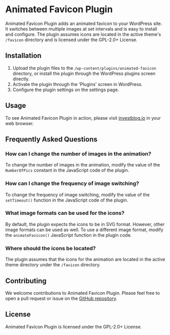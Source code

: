 # Animated Favicon Plugin

Animated Favicon Plugin adds an animated favicon to your WordPress site. It switches between multiple images at set intervals and is easy to install and configure. The plugin assumes icons are located in the active theme's `/favicon` directory and is licensed under the GPL-2.0+ License.

## Installation

1. Upload the plugin files to the `/wp-content/plugins/animated-favicon` directory, or install the plugin through the WordPress plugins screen directly.
2. Activate the plugin through the 'Plugins' screen in WordPress.
3. Configure the plugin settings on the settings page.

## Usage

To see Animated Favicon Plugin in action, please visit [investblog.io](https://investblog.io) in your web browser.

## Frequently Asked Questions

### How can I change the number of images in the animation?

To change the number of images in the animation, modify the value of the `NumberOfPics` constant in the JavaScript code of the plugin.

### How can I change the frequency of image switching?

To change the frequency of image switching, modify the value of the `setTimeout()` function in the JavaScript code of the plugin.

### What image formats can be used for the icons?

By default, the plugin expects the icons to be in SVG format. However, other image formats can be used as well. To use a different image format, modify the `animateFavicon()` JavaScript function in the plugin code.

### Where should the icons be located?

The plugin assumes that the icons for the animation are located in the active theme directory under the `/favicon` directory.

## Contributing

We welcome contributions to Animated Favicon Plugin. Please feel free to open a pull request or issue on the [GitHub repository](https://github.com/your-username/animated-favicon).

## License

Animated Favicon Plugin is licensed under the GPL-2.0+ License.
